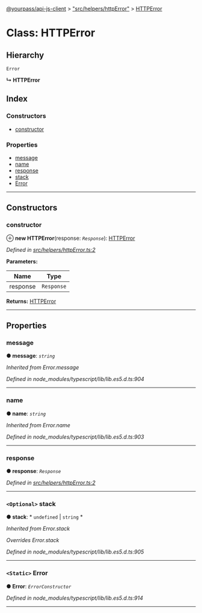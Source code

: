 [@yourpass/api-js-client](../README.md) > ["src/helpers/httpError"](../modules/_src_helpers_httperror_.md) > [HTTPError](../classes/_src_helpers_httperror_.httperror.md)

# Class: HTTPError

## Hierarchy

 `Error`

**↳ HTTPError**

## Index

### Constructors

* [constructor](_src_helpers_httperror_.httperror.md#constructor)

### Properties

* [message](_src_helpers_httperror_.httperror.md#message)
* [name](_src_helpers_httperror_.httperror.md#name)
* [response](_src_helpers_httperror_.httperror.md#response)
* [stack](_src_helpers_httperror_.httperror.md#stack)
* [Error](_src_helpers_httperror_.httperror.md#error)

---

## Constructors

<a id="constructor"></a>

###  constructor

⊕ **new HTTPError**(response: *`Response`*): [HTTPError](_src_helpers_httperror_.httperror.md)

*Defined in [src/helpers/httpError.ts:2](https://github.com/yourpass/yourpass-api-js-client/blob/c41a8ac/src/helpers/httpError.ts#L2)*

**Parameters:**

| Name | Type |
| ------ | ------ |
| response | `Response` |

**Returns:** [HTTPError](_src_helpers_httperror_.httperror.md)

___

## Properties

<a id="message"></a>

###  message

**● message**: *`string`*

*Inherited from Error.message*

*Defined in node_modules/typescript/lib/lib.es5.d.ts:904*

___
<a id="name"></a>

###  name

**● name**: *`string`*

*Inherited from Error.name*

*Defined in node_modules/typescript/lib/lib.es5.d.ts:903*

___
<a id="response"></a>

###  response

**● response**: *`Response`*

*Defined in [src/helpers/httpError.ts:2](https://github.com/yourpass/yourpass-api-js-client/blob/c41a8ac/src/helpers/httpError.ts#L2)*

___
<a id="stack"></a>

### `<Optional>` stack

**● stack**: * `undefined` &#124; `string`
*

*Inherited from Error.stack*

*Overrides Error.stack*

*Defined in node_modules/typescript/lib/lib.es5.d.ts:905*

___
<a id="error"></a>

### `<Static>` Error

**● Error**: *`ErrorConstructor`*

*Defined in node_modules/typescript/lib/lib.es5.d.ts:914*

___

